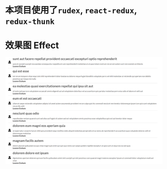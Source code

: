 # 本项目使用了`rudex`, `react-redux`, `redux-thunk`
# 效果图 Effect
![image](https://github.com/LeeJiangWei/React-practice/blob/blog/foo.png)
